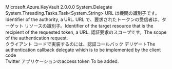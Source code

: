 <Type Name="KeyVaultClient+AuthenticationCallback" FullName="Microsoft.Azure.KeyVault.KeyVaultClient+AuthenticationCallback">
  <TypeSignature Language="C#" Value="public delegate System.Threading.Tasks.Task&lt;string&gt; KeyVaultClient.AuthenticationCallback(string authority, string resource, string scope);" />
  <TypeSignature Language="ILAsm" Value=".class nested public auto ansi sealed KeyVaultClient/AuthenticationCallback extends System.MulticastDelegate" />
  <TypeSignature Language="DocId" Value="T:Microsoft.Azure.KeyVault.KeyVaultClient.AuthenticationCallback" />
  <TypeSignature Language="VB.NET" Value="Public Delegate Function KeyVaultClient.AuthenticationCallback(authority As String, resource As String, scope As String) As Task(Of String) " />
  <TypeSignature Language="F#" Value="type KeyVaultClient.AuthenticationCallback = delegate of string * string * string -&gt; Task&lt;string&gt;" />
  <AssemblyInfo>
    <AssemblyName>Microsoft.Azure.KeyVault</AssemblyName>
    <AssemblyVersion>2.0.0.0</AssemblyVersion>
  </AssemblyInfo>
  <Base>
    <BaseTypeName>System.Delegate</BaseTypeName>
  </Base>
  <Parameters>
    <Parameter Name="authority" Type="System.String" />
    <Parameter Name="resource" Type="System.String" />
    <Parameter Name="scope" Type="System.String" />
  </Parameters>
  <ReturnValue>
    <ReturnType>System.Threading.Tasks.Task&lt;System.String&gt;</ReturnType>
  </ReturnValue>
  <Docs>
    <param name="authority"> <span data-ttu-id="5db9c-101">URL は機関の識別子です。</span><span class="sxs-lookup"><span data-stu-id="5db9c-101">Identifier of the authority, a URL.</span></span> </param>
    <param name="resource"> <span data-ttu-id="5db9c-102">URL で、要求されたトークンの受信者は、ターゲット リソースの識別子。</span><span class="sxs-lookup"><span data-stu-id="5db9c-102">Identifier of the target resource that is the recipient of the requested token, a URL.</span></span> </param>
    <param name="scope"> <span data-ttu-id="5db9c-103">認証要求のスコープです。</span><span class="sxs-lookup"><span data-stu-id="5db9c-103">The scope of the authentication request.</span></span> </param>
    <summary>
            <span data-ttu-id="5db9c-104">クライアント コードで実装するのには、認証コールバック デリゲート</span><span class="sxs-lookup"><span data-stu-id="5db9c-104">The authentication callback delegate which is to be implemented by the client code</span></span>
            </summary>
    <returns> <span data-ttu-id="5db9c-105">Twitter アプリケーションの</span><span class="sxs-lookup"><span data-stu-id="5db9c-105">access token</span></span> </returns>
    <remarks>To be added.</remarks>
  </Docs>
</Type>